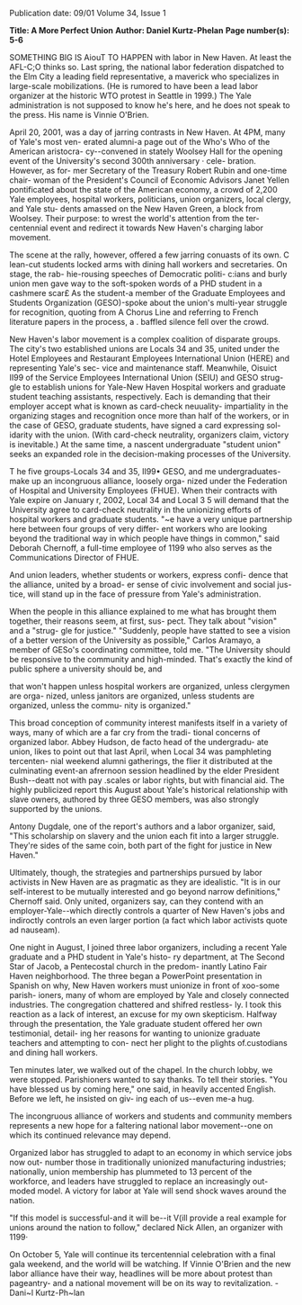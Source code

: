 Publication date: 09/01
Volume 34, Issue 1

**Title: A More Perfect Union**
**Author: Daniel Kurtz-Phelan**
**Page number(s): 5-6**

SOMETHING BIG IS AiouT TO HAPPEN with 
labor in New Haven. At least the AFL-C;O 
thinks so. Last spring, the national labor 
federation dispatched to the Elm City a 
leading field representative, a maverick 
who specializes in large-scale mobilizations. 
(He is rumored to have been a lead labor 
organizer at the historic WTO protest in 
Seattle in 1999.) The Yale administration is 
not supposed to know he's here, and he 
does not speak to the 
press. 
His 
name 
is 
Vinnie O'Brien. 

April 20, 2001, was 
a day of jarring contrasts 
in New Haven. At 4PM, 
many of Yale's most ven-
erated alumni-a page 
out of the Who's Who of 
the American aristocra-
cy--convened in stately 
Woolsey Hall for the 
opening event of the 
University's 
second 
300th anniversary · cele-
bration. However, as for-
mer Secretary of the 
Treasury Robert Rubin 
and 
one-time 
chair-
woman of the President's 
Council of Economic 
Advisors Janet Yellen 
pontificated about the state of the 
American economy, a crowd of 2,200 Yale 
employees, hospital workers, politicians, 
union organizers, local clergy, and Yale stu-
dents amassed on the New Haven Green, a 
block from Woolsey. Their purpose: to 
wrest the world's attention from the ter-
centennial event and redirect it towards 
New Haven's charging labor movement. 

The scene at the rally, however, offered 
a few jarring conuasts of its own. C lean-cut 
students locked arms with dining hall 
workers and secretaries. On stage, the rab-
hie-rousing speeches of Democratic politi-
c:ians and burly union men gave way to the 
soft-spoken words of a PHD student in a 
cashmere scar£ As the student-a member 
of the Graduate Employees and Students 
Organization (GESO)-spoke about the 
union's multi-year struggle for recognition, 
quoting from A Chorus Line and referring 
to French literature papers in the process, a 
. baffled silence fell over the crowd. 

New Haven's labor movement is a 
complex coalition of disparate groups. The 
city's two established unions are Locals 34 
and 35, united under the Hotel Employees 
and Restaurant Employees International 
Union (HERE) and representing Yale's sec-
vice and maintenance staff. Meanwhile, 
Oisuict II99 of the Service Employees 
International Union (SEIU) and GESO strug-
gle to establish unions for Yale-New Haven 
Hospital workers and graduate student 
teaching assistants, respectively. Each is 
demanding that their employer accept 
what is known as card-check neuuality-
impartiality in the organizing stages and 
recognition once more than half of the 
workers, or in the case of GESO, graduate 
students, have signed a card expressing sol-
idarity with the union. (With card-check 
neutrality, organizers claim, victory is 
inevitable.) At the same time, a nascent 
undergraduate "student union" seeks an 
expanded role in the decision-making 
processes of the University. 

T he five groups-Locals 34 and 35, 
II99• GESO, and me undergraduates-make 
up an incongruous alliance, loosely orga-
nized under the Federation of Hospital and 
University Employees (FHUE). When their 
contracts with Yale expire on January r, 
2002, Local 34 and Local 3 5 will demand 
that the University 
agree to card-check 
neutrality 
in 
the 
unionizing efforts of 
hospital workers and 
graduate 
students. 
"~e have a very 
unique partnership 
here between four 
groups of very differ-
ent workers who are 
looking beyond the 
traditional way in 
which people have 
things in common," 
said 
Deborah 
Chernoff, a full-time 
employee of 1199 
who also serves as the 
Communications 
Director of FHUE. 

And union leaders, 
whether students or workers, express confi-
dence that the alliance, united by a broad-
er sense of civic involvement and social jus-
tice, will stand up in the face of pressure 
from Yale's administration. 

When the people in this alliance 
explained to me what has brought them 
together, their reasons seem, at first, sus-
pect. They talk about "vision" and a "strug-
gle for justice." "Suddenly, people have 
statted to see a vision of a better version of 
the University 
as 
possible," 
Carlos 
Aramayo, a member of GESo's coordinating 
committee, told me. "The University 
should be responsive to the community 
and high-minded. That's exactly the kind 
of public sphere a university should be, and 

that won't happen unless hospital workers 
are organized, unless clergymen are orga-
nized, unless janitors are organized, unless 
students are organized, unless the commu-
nity is organized." 

This broad conception of community 
interest manifests itself in a variety of ways, 
many of which are a far cry from the tradi-
tional concerns of organized labor. Abbey 
Hudson, de facto head of the undergradu-
ate union, likes to point out that last April, 
when Local 34 was pamphleting tercenten-
nial weekend alumni gatherings, the flier it 
distributed at the culminating event-an 
afrernoon session headlined by the elder 
President Bush--deatt not with pay .scales 
or labor rights, but with financial aid. The 
highly publicized report this August about 
Yale's historical relationship with slave 
owners, authored by three GESO members, 
was also strongly supported by the unions. 

Antony Dugdale, one of the report's 
authors and a labor organizer, said, "This 
scholarship on slavery and the union each 
fit into a larger struggle. They're sides of the 
same coin, both part of the fight for justice 
in New Haven." 

Ultimately, though, the strategies and 
partnerships pursued by labor activists in 
New Haven are as pragmatic as they are 
idealistic. "It is in our self-interest to be 
mutually interested and go beyond narrow 
definitions," Chernoff said. Only united, 
organizers say, can they contend with an 
employer-Yale--which directly controls a 
quarter of New Haven's jobs and indiroctly 
controls an even larger portion (a fact 
which labor activists quote ad nauseam). 

One night in August, I joined three 
labor organizers, including a recent Yale 
graduate and a PHD student in Yale's histo-
ry department, at The Second Star of 
Jacob, a Pentecostal church in the predom-
inantly Latino Fair Haven neighborhood. 
The three began a PowerPoint presentation 
in Spanish on why, New Haven workers 
must unionize in front of xoo-some parish-
ioners, many of whom are employed by 
Yale and closely connected industries. The 
congregation chattered and shifred restless-
ly. I took this reaction as a lack of interest, 
an excuse for my own skepticism. Halfway 
through the presentation, the Yale graduate 
student offered her own testimonial, detail-
ing her reasons for wanting to unionize 
graduate teachers and attempting to con-
nect her plight to the plights of.custodians 
and dining hall workers. 

Ten minutes later, we walked out of 
the chapel. In the church lobby, we were 
stopped. Parishioners wanted to say thanks. 
To tell their stories. "You have blessed us by 
coming here," one said, in heavily accented 
English. Before we left, he insisted on giv-
ing each of us--even me-a hug. 

The incongruous alliance of workers 
and students and community members 
represents a new hope for a faltering 
national labor movement--one on which 
its continued relevance may depend. 

Organized labor has struggled to adapt to 
an economy in which service jobs now out-
number those in traditionally unionized 
manufacturing 
industries; 
nationally, 
union membership has plummeted to 13 
percent of the workforce, and leaders have 
struggled to replace an increasingly out-
moded model. A victory for labor at Yale 
will send shock waves around the nation. 

"If this model is successful-and it will 
be--it V(ill provide a real example for 
unions around the nation to follow," 
declared Nick Allen, an organizer with 
1199· 

On October 5, Yale will continue its 
tercentennial celebration with a final gala 
weekend, and the world will be watching. 
If Vinnie O'Brien and the new labor 
alliance have their way, headlines will be 
more about protest than pageantry- and a 
national movement will be on its way to 
revitalization. 
-Dani~l Kurtz-Ph~lan